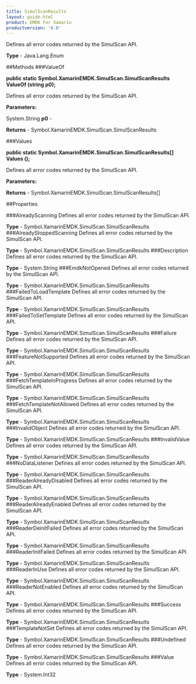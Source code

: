 ```yaml
---
title: SimulScanResults
layout: guide.html
product: EMDK For Xamarin 
productversion: '6.0' 
---
```

Defines all error codes returned by the SimulScan API.

**Type** - Java.Lang.Enum

##Methods
###ValueOf

**public static Symbol.XamarinEMDK.SimulScan.SimulScanResults ValueOf (string p0);**

Defines all error codes returned by the SimulScan API.

**Parameters:**

System.String **p0**  - 
        

**Returns** - Symbol.XamarinEMDK.SimulScan.SimulScanResults

###Values

**public static Symbol.XamarinEMDK.SimulScan.SimulScanResults[] Values ();**

Defines all error codes returned by the SimulScan API.

**Parameters:**

**Returns** - Symbol.XamarinEMDK.SimulScan.SimulScanResults[]

##Properties

###AlreadyScanning
Defines all error codes returned by the SimulScan API.

**Type** - Symbol.XamarinEMDK.SimulScan.SimulScanResults
###AlreadyStoppedScanning
Defines all error codes returned by the SimulScan API.

**Type** - Symbol.XamarinEMDK.SimulScan.SimulScanResults
###Description
Defines all error codes returned by the SimulScan API.

**Type** - System.String
###EmdkNotOpened
Defines all error codes returned by the SimulScan API.

**Type** - Symbol.XamarinEMDK.SimulScan.SimulScanResults
###FailedToLoadTemplate
Defines all error codes returned by the SimulScan API.

**Type** - Symbol.XamarinEMDK.SimulScan.SimulScanResults
###FailedToSetTemplate
Defines all error codes returned by the SimulScan API.

**Type** - Symbol.XamarinEMDK.SimulScan.SimulScanResults
###Failure
Defines all error codes returned by the SimulScan API.

**Type** - Symbol.XamarinEMDK.SimulScan.SimulScanResults
###FeatureNotSupported
Defines all error codes returned by the SimulScan API.

**Type** - Symbol.XamarinEMDK.SimulScan.SimulScanResults
###FetchTemplateInProgress
Defines all error codes returned by the SimulScan API.

**Type** - Symbol.XamarinEMDK.SimulScan.SimulScanResults
###FetchTemplateNotAllowed
Defines all error codes returned by the SimulScan API.

**Type** - Symbol.XamarinEMDK.SimulScan.SimulScanResults
###InvalidObject
Defines all error codes returned by the SimulScan API.

**Type** - Symbol.XamarinEMDK.SimulScan.SimulScanResults
###InvalidValue
Defines all error codes returned by the SimulScan API.

**Type** - Symbol.XamarinEMDK.SimulScan.SimulScanResults
###NoDataListener
Defines all error codes returned by the SimulScan API.

**Type** - Symbol.XamarinEMDK.SimulScan.SimulScanResults
###ReaderAlreadyDisabled
Defines all error codes returned by the SimulScan API.

**Type** - Symbol.XamarinEMDK.SimulScan.SimulScanResults
###ReaderAlreadyEnabled
Defines all error codes returned by the SimulScan API.

**Type** - Symbol.XamarinEMDK.SimulScan.SimulScanResults
###ReaderDeinitFailed
Defines all error codes returned by the SimulScan API.

**Type** - Symbol.XamarinEMDK.SimulScan.SimulScanResults
###ReaderInitFailed
Defines all error codes returned by the SimulScan API.

**Type** - Symbol.XamarinEMDK.SimulScan.SimulScanResults
###ReaderInUse
Defines all error codes returned by the SimulScan API.

**Type** - Symbol.XamarinEMDK.SimulScan.SimulScanResults
###ReaderNotEnabled
Defines all error codes returned by the SimulScan API.

**Type** - Symbol.XamarinEMDK.SimulScan.SimulScanResults
###Success
Defines all error codes returned by the SimulScan API.

**Type** - Symbol.XamarinEMDK.SimulScan.SimulScanResults
###TemplateNotSet
Defines all error codes returned by the SimulScan API.

**Type** - Symbol.XamarinEMDK.SimulScan.SimulScanResults
###Undefined
Defines all error codes returned by the SimulScan API.

**Type** - Symbol.XamarinEMDK.SimulScan.SimulScanResults
###Value
Defines all error codes returned by the SimulScan API.

**Type** - System.Int32
